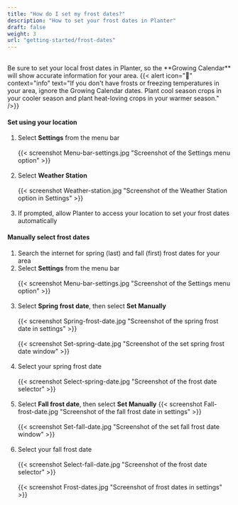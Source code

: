 ```yaml
---
title: "How do I set my frost dates?"
description: "How to set your frost dates in Planter"
draft: false
weight: 3
url: "getting-started/frost-dates"
---
```

<br />
Be sure to set your local frost dates in Planter, so the **Growing Calendar** will show accurate information for your area.
{{< alert icon="🌴" context="info" text="If you don't have frosts or freezing temperatures in your area, ignore the Growing Calendar dates. Plant cool season crops in your cooler season and plant heat-loving crops in your warmer season." />}}

#### Set using your location

1. Select **Settings** from the menu bar<br /><br />
{{< screenshot Menu-bar-settings.jpg "Screenshot of the Settings menu option" >}}<br /><br />
2. Select **Weather Station**<br /><br />
{{< screenshot Weather-station.jpg "Screenshot of the Weather Station option in Settings" >}}<br /><br />
3. If prompted, allow Planter to access your location to set your frost dates automatically

#### Manually select frost dates

1. Search the internet for spring (last) and fall (first) frost dates for your area
2. Select **Settings** from the menu bar<br /><br />
{{< screenshot Menu-bar-settings.jpg "Screenshot of the Settings menu option" >}}<br /><br />
3. Select **Spring frost date**, then select **Set Manually**<br /><br />
{{< screenshot Spring-frost-date.jpg "Screenshot of the spring frost date in settings" >}}<br /><br />
{{< screenshot Set-spring-date.jpg "Screenshot of the set spring frost date window" >}}<br /><br />
4. Select your spring frost date<br /><br />
{{< screenshot Select-spring-date.jpg "Screenshot of the frost date selector" >}}<br /><br />
5. Select **Fall frost date**, then select **Set Manually**
{{< screenshot Fall-frost-date.jpg "Screenshot of the fall frost date in settings" >}}<br /><br />
{{< screenshot Set-fall-date.jpg "Screenshot of the set fall frost date window" >}}<br /><br />
6. Select your fall frost date<br /><br />
{{< screenshot Select-fall-date.jpg "Screenshot of the frost date selector" >}}<br /><br />
{{< screenshot Frost-dates.jpg "Screenshot of frost dates in settings" >}}<br /><br />
